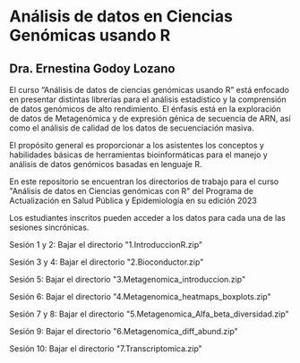 # Análisis de datos en Ciencias Genómicas usando R
## Dra. Ernestina Godoy Lozano

El curso “Análisis de datos de ciencias genómicas usando R” está enfocado en presentar distintas librerías para el análisis estadístico y la comprensión de datos genómicos de alto rendimiento. El énfasis está en la exploración de datos de Metagenómica y de expresión génica de secuencia de ARN, así como el análisis de calidad de los datos de secuenciación masiva.

El propósito general es proporcionar a los asistentes los conceptos y habilidades básicas de herramientas bioinformáticas para el manejo y análisis de datos genómicos basadas en lenguaje R.

En este repositorio se encuentran los directorios de trabajo para el curso "Análisis de datos en Ciencias genómicas con R" del Programa de Actualización en Salud Pública y Epidemiología en su edición 2023

Los estudiantes inscritos pueden acceder a los datos para cada una de las sesiones sincrónicas.

Sesión 1 y 2: Bajar el directorio "1.IntroduccionR.zip"

Sesión 3 y 4: Bajar el directorio "2.Bioconductor.zip"

Sesión 5: Bajar el directorio "3.Metagenomica_introduccion.zip"

Sesión 6: Bajar el directorio "4.Metagenomica_heatmaps_boxplots.zip"

Sesión 7 y 8: Bajar el directorio "5.Metagenomica_Alfa_beta_diversidad.zip"

Sesión 9: Bajar el directorio "6.Metagenomica_diff_abund.zip"

Sesión 10: Bajar el directorio "7.Transcriptomica.zip"
